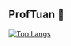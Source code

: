## ProfTuan 👋

[![Top Langs](https://github-readme-stats.vercel.app/api/top-langs/?username=ProfTuan&size_weight=0.5&count_weight=0.5&hide=postscript)](https://github.com/anuraghazra/github-readme-stats)

<!--
**ProfTuan/ProfTuan** is a ✨ _special_ ✨ repository because its `README.md` (this file) appears on your GitHub profile.

Here are some ideas to get you started:

- 🔭 I’m currently working on ...
- 🌱 I’m currently learning ...
- 👯 I’m looking to collaborate on ...
- 🤔 I’m looking for help with ...
- 💬 Ask me about ...
- 📫 How to reach me: ...
- 😄 Pronouns: ...
- ⚡ Fun fact: ...
-->
